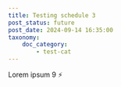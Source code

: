 ```yaml
---
title: Testing schedule 3
post_status: future
post_date: 2024-09-14 16:35:00
taxonomy:
    doc_category:
        - test-cat
---
```


Lorem ipsum 9 ⚡
